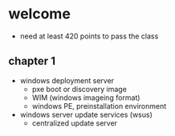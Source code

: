 # welcome
- need at least 420 points to pass the class
## chapter 1
- windows deployment server
  - pxe boot or discovery image
  - WIM (windows imageing format)
  - windows PE, preinstallation environment
- windows server update services (wsus)
  - centralized update server
